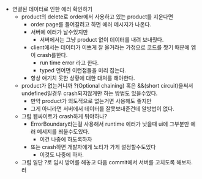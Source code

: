 - 연결된 데이터로 인한 에러 확인하기
  - product의 delete로 order에서 사용하고 있는 product를 지운다면
    - order page를 들어갈려고 하면 에러 메시지가 나온다.
    - 서버에 에러가 날수있지만
      - 서버에서는 그냥 product 없이 데이터를 내려 보내줬다.
    - client에서는 데이터가 이쁘게 잘 올거라는 가정으로 코드를 짯기 때문에 엡이 crash를한다.
      - run time error 라고 한다.
      - typed 언어면 이런점들을 미리 잡는다.
    - 항상 얘기치 못한 상황에 대한 대처를 해야한다.
  - product가 없는거니까 ?(Optional chaining) 혹은 &&(short circuit)을써서 undefined일경우 crash되지않게만 하는 방법도 있을수있다.
    - 만약 product가 의도적으로 없는거면 사용해도 좋지만
    - 그게 아니라면 서버에서 데이터를 잘못보내준건데 알방법이 없다.
  - 그럼 웹싸이트가 crash하게 둬야하나?
    - ErrorBoundary라는걸 사용해서 runtime 에러가 낫을때 ui에 그부분만 에러 메세지를 띄울수도있다.
      - 이건 나중에 하도록하자
    - 또는 crash하면 개발자에게 노티가 가게 설정할수도있다
      - 이것도 나중에 하자.
  - 그럼 일단 ?로 임시 방어를 해놓고 다음 commit에서 서버를 고치도록 해보자.
    러
